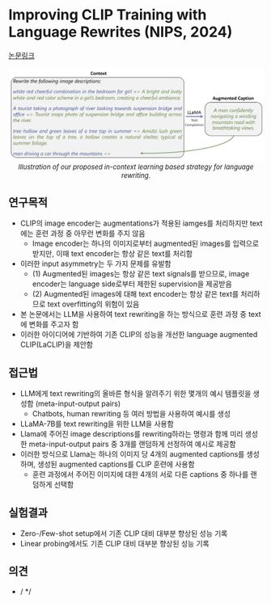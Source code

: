 # Improving CLIP Training with Language Rewrites (NIPS, 2024)

[논문링크](https://proceedings.neurips.cc/paper_files/paper/2023/hash/6fa4d985e7c434002fb6289ab9b2d654-Abstract-Conference.html)

<p align="center">
    <img width="800" alt='fig1' src="../img/fan2024improving.png?raw=true"></br>
    <em><font size=2>Illustration of our proposed in-context learning based strategy for language rewriting.</font></em>
</p>

## 연구목적
- CLIP의 image encoder는 augmentations가 적용된 iamges를 처리하지만 text에는 훈련 과정 중 아무런 변화를 주지 않음
  - Image encoder는 하나의 이미지로부터 augmented된 images를 입력으로 받지만, 이때 text encoder는 항상 같은 text를 처리함
- 이러한 input asymmetry는 두 가지 문제를 유발함
  - (1) Augmented된 images는 항상 같은 text signals를 받으므로, image encoder는 language side로부터 제한된 supervision을 제공받음
  - (2) Augmented된 images에 대해 text encoder는 항상 같은 text를 처리하므로 text overfitting의 위험이 있음
- 본 논문에서는 LLM을 사용하여 text rewriting을 하는 방식으로 훈련 과정 중 text에 변화를 주고자 함
- 이러한 아이디어에 기반하여 기존 CLIP의 성능을 개선한 language augmented CLIP(LaCLIP)을 제안함

## 접근법
- LLM에게 text rewriting의 올바른 형식을 알려주기 위한 몇개의 예시 템플릿을 생성함 (meta-input-output pairs)
  - Chatbots, human rewriting 등 여러 방법을 사용하여 예시를 생성
- LLaMA-7B를 text rewriting을 위한 LLM을 사용함
- Llama에 주어진 image descriptions를 rewriting하라는 명령과 함께 미리 생성한 meta-input-output pairs 중 3개를 랜덤하게 선정하여 예시로 제공함
- 이러한 방식으로 Llama는 하나의 이미지 당 4개의 augmented captions를 생성하며, 생성된 augmented captions를 CLIP 훈련에 사용함
    - 훈련 과정에서 주어진 이미지에 대한 4개의 서로 다른 captions 중 하나를 랜덤하게 선택함

## 실험결과
- Zero-/Few-shot setup에서 기존 CLIP 대비 대부분 향상된 성능 기록
- Linear probing에서도 기존 CLIP 대비 대부분 향상된 성능 기록

## 의견
- /
*/